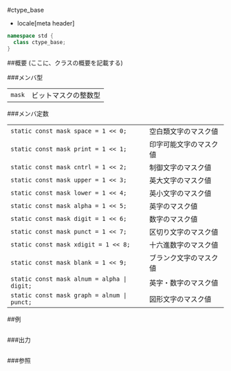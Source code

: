 #ctype_base
* locale[meta header]

```cpp
namespace std {
  class ctype_base;
}
```

##概要
(ここに、クラスの概要を記載する)

###メンバ型

| | |
|-------------------|--------------------------------|
| `mask` | ビットマスクの整数型 |

###メンバ定数

| | |
|-------------------------------------------------------|-----------------------------------|
| `static const mask space = 1 << 0;` | 空白類文字のマスク値 |
| `static const mask print = 1 << 1;` | 印字可能文字のマスク値 |
| `static const mask cntrl = 1 << 2;` | 制御文字のマスク値 |
| `static const mask upper = 1 << 3;` | 英大文字のマスク値 |
| `static const mask lower = 1 << 4;` | 英小文字のマスク値 |
| `static const mask alpha = 1 << 5;` | 英字のマスク値 |
| `static const mask digit = 1 << 6;` | 数字のマスク値 |
| `static const mask punct = 1 << 7;` | 区切り文字のマスク値 |
| `static const mask xdigit = 1 << 8;` | 十六進数字のマスク値 |
| `static const mask blank = 1 << 9;` | ブランク文字のマスク値 |
| <code>static const mask alnum = alpha &#x7C; digit;</code> | 英字・数字のマスク値 |
| <code>static const mask graph = alnum &#x7C; punct;</code> | 図形文字のマスク値 |


##例
```cpp
```

###出力
```
```

###参照
